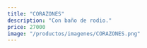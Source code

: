 ```yaml
---
title: "CORAZONES"
description: "Con baño de rodio."
price: 27000
image: "/productos/imagenes/CORAZONES.png"
---
```


